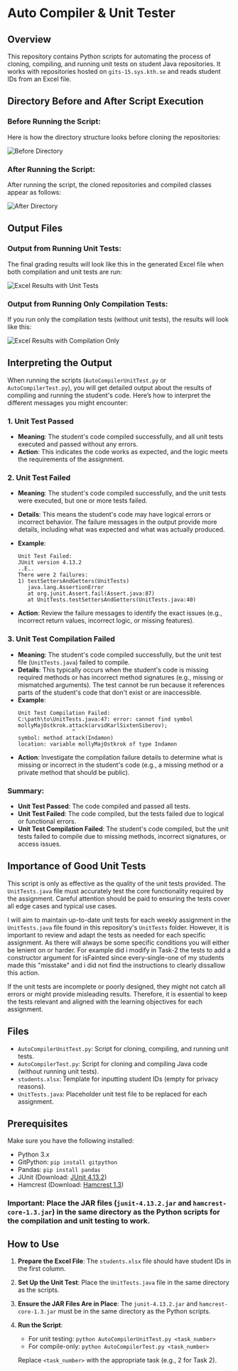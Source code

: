 ﻿# Auto Compiler & Unit Tester

## Overview
This repository contains Python scripts for automating the process of cloning, compiling, and running unit tests on student Java repositories. It works with repositories hosted on `gits-15.sys.kth.se` and reads student IDs from an Excel file.

## Directory Before and After Script Execution

### Before Running the Script:
Here is how the directory structure looks before cloning the repositories:

![Before Directory](images/before_directory.png)

### After Running the Script:
After running the script, the cloned repositories and compiled classes appear as follows:

![After Directory](images/after_directory.png)

## Output Files

### Output from Running Unit Tests:
The final grading results will look like this in the generated Excel file when both compilation and unit tests are run:

![Excel Results with Unit Tests](images/results_excel.png)

### Output from Running Only Compilation Tests:
If you run only the compilation tests (without unit tests), the results will look like this:

![Excel Results with Compilation Only](images/results_compilation.png)

## Interpreting the Output

When running the scripts (`AutoCompilerUnitTest.py` or `AutoCompilerTest.py`), you will get detailed output about the results of compiling and running the student's code. Here’s how to interpret the different messages you might encounter:

### 1. **Unit Test Passed**
   - **Meaning**: The student's code compiled successfully, and all unit tests executed and passed without any errors.
   - **Action**: This indicates the code works as expected, and the logic meets the requirements of the assignment.

### 2. **Unit Test Failed**
   - **Meaning**: The student's code compiled successfully, and the unit tests were executed, but one or more tests failed.
   - **Details**: This means the student's code may have logical errors or incorrect behavior. The failure messages in the output provide more details, including what was expected and what was actually produced.
   - **Example**:
     ```text
     Unit Test Failed:
     JUnit version 4.13.2
     ..E..
     There were 2 failures:
     1) testSettersAndGetters(UnitTests)
        java.lang.AssertionError
        at org.junit.Assert.fail(Assert.java:87)
        at UnitTests.testSettersAndGetters(UnitTests.java:40)
     ```

   - **Action**: Review the failure messages to identify the exact issues (e.g., incorrect return values, incorrect logic, or missing features).

### 3. **Unit Test Compilation Failed**
   - **Meaning**: The student's code compiled successfully, but the unit test file (`UnitTests.java`) failed to compile.
   - **Details**: This typically occurs when the student's code is missing required methods or has incorrect method signatures (e.g., missing or mismatched arguments). The test cannot be run because it references parts of the student's code that don't exist or are inaccessible.
   - **Example**:
     ```text
     Unit Test Compilation Failed:
     C:\path\to\UnitTests.java:47: error: cannot find symbol
     mollyMajOstkrok.attack(arvidKarlSixtenSiberov);
                      ^
     symbol: method attack(Indamon)
     location: variable mollyMajOstkrok of type Indamon
     ```
   - **Action**: Investigate the compilation failure details to determine what is missing or incorrect in the student's code (e.g., a missing method or a private method that should be public).

### Summary:
- **Unit Test Passed**: The code compiled and passed all tests.
- **Unit Test Failed**: The code compiled, but the tests failed due to logical or functional errors.
- **Unit Test Compilation Failed**: The student's code compiled, but the unit tests failed to compile due to missing methods, incorrect signatures, or access issues.

## Importance of Good Unit Tests

This script is only as effective as the quality of the unit tests provided. The `UnitTests.java` file must accurately test the core functionality required by the assignment. Careful attention should be paid to ensuring the tests cover all edge cases and typical use cases.

I will aim to maintain up-to-date unit tests for each weekly assignment in the `UnitTests.java` file found in this repository's `UnitTests` folder. However, it is important to review and adapt the tests as needed for each specific assignment. As there will always be some specific conditions you will either be lenient on or harder. For example did i modify in Task-2 the tests to add a constructor argument for isFainted since every-single-one of my students made this "misstake" and i did not find the instructions to clearly dissallow this action.

If the unit tests are incomplete or poorly designed, they might not catch all errors or might provide misleading results. Therefore, it is essential to keep the tests relevant and aligned with the learning objectives for each assignment.

## Files
- `AutoCompilerUnitTest.py`: Script for cloning, compiling, and running unit tests.
- `AutoCompilerTest.py`: Script for cloning and compiling Java code (without running unit tests).
- `students.xlsx`: Template for inputting student IDs (empty for privacy reasons).
- `UnitTests.java`: Placeholder unit test file to be replaced for each assignment.

## Prerequisites
Make sure you have the following installed:
- Python 3.x
- GitPython: `pip install gitpython`
- Pandas: `pip install pandas`
- JUnit (Download: [JUnit 4.13.2](https://search.maven.org/artifact/junit/junit/4.13.2/jar))
- Hamcrest (Download: [Hamcrest 1.3](https://search.maven.org/artifact/org.hamcrest/hamcrest-core/1.3/jar))

### **Important**: Place the JAR files (`junit-4.13.2.jar` and `hamcrest-core-1.3.jar`) in the same directory as the Python scripts for the compilation and unit testing to work.

## How to Use
1. **Prepare the Excel File**: The `students.xlsx` file should have student IDs in the first column.
2. **Set Up the Unit Test**: Place the `UnitTests.java` file in the same directory as the scripts.
3. **Ensure the JAR Files Are in Place**: The `junit-4.13.2.jar` and `hamcrest-core-1.3.jar` must be in the same directory as the Python scripts.
4. **Run the Script**: 
   - For unit testing: `python AutoCompilerUnitTest.py <task_number>`
   - For compile-only: `python AutoCompilerTest.py <task_number>`

   Replace `<task_number>` with the appropriate task (e.g., 2 for Task 2).
